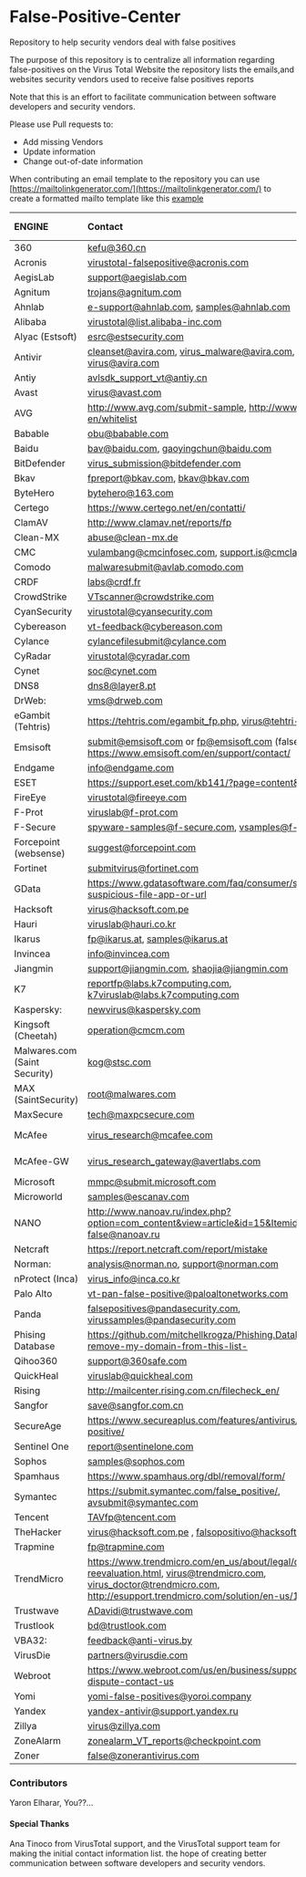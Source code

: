 # False-Positive-Center
Repository to help security vendors deal with false positives

The purpose of this repository is to centralize all information regarding false-positives on the Virus Total Website
the repository lists the emails,and websites security vendors used to receive false positives reports

Note that this is an effort to facilitate communication between software developers and security vendors. 

Please use Pull requests to: 

- Add missing Vendors
- Update information
- Change out-of-date information

When contributing an email template to the repository you can use [https://mailtolinkgenerator.com/](https://mailtolinkgenerator.com/) to create a formatted mailto template
like this [example](mailto:virus_research@avertlabs.com?subject=FALSE%3A%20file%20detected%20by%20McAfee.&body=Hi%2C%0D%0A%0D%0AMy%20Program%20Is%20Falsely%20Detected%20With%20XXXXXXXXX%20in%20Virus%20Total%2C%20Please%20double%20check.%0D%0AProduct%3A%20McAfee%20At%20Virus%20Total%0D%0AEngine%3A%20unknown%0D%0A%0D%0AVirus%20totaled%20linked%3A%0D%0AXXXXXXXXXX%0D%0A%0D%0ABest%20Regards%0D%0A%0D%0A%5Bfalse-positive%20center%20github%5D)



| ENGINE | Contact | Email Template |
|:--- | :--- | :--- |
| 360 | kefu@360.cn | |
| Acronis | virustotal-falsepositive@acronis.com | |
| AegisLab | support@aegislab.com | |
| Agnitum | trojans@agnitum.com | |
| Ahnlab | e-support@ahnlab.com, samples@ahnlab.com | |
| Alibaba | virustotal@list.alibaba-inc.com | |
| Alyac (Estsoft) | esrc@estsecurity.com | |
| Antivir | cleanset@avira.com, virus_malware@avira.com, virus@avira.com | |
| Antiy | avlsdk_support_vt@antiy.cn | |
| Avast | virus@avast.com | |
| AVG | http://www.avg.com/submit-sample, http://www.avg.com/us-en/whitelist | |
| Babable | obu@babable.com | |
| Baidu | bav@baidu.com, gaoyingchun@baidu.com | |
| BitDefender | virus_submission@bitdefender.com | |
| Bkav | fpreport@bkav.com, bkav@bkav.com | |
| ByteHero | bytehero@163.com | |
| Certego | https://www.certego.net/en/contatti/ | |
| ClamAV | http://www.clamav.net/reports/fp | |
| Clean-MX | abuse@clean-mx.de | |
| CMC | vulambang@cmcinfosec.com, support.is@cmclab.net | |
| Comodo | malwaresubmit@avlab.comodo.com | |
| CRDF | labs@crdf.fr | |
| CrowdStrike | VTscanner@crowdstrike.com | |
| CyanSecurity | virustotal@cyansecurity.com | |
| Cybereason | vt-feedback@cybereason.com | |
| Cylance | cylancefilesubmit@cylance.com | |
| CyRadar | virustotal@cyradar.com | |
| Cynet |	soc@cynet.com | |
| DNS8 | dns8@layer8.pt | |
| DrWeb: | vms@drweb.com | |
| eGambit (Tehtris) | https://tehtris.com/egambit_fp.php, virus@tehtri-security.com  |
| Emsisoft | submit@emsisoft.com or fp@emsisoft.com (false positives), https://www.emsisoft.com/en/support/contact/ | |
| Endgame | info@endgame.com | |
| ESET | https://support.eset.com/kb141/?page=content&id=SOLN141 | |
| FireEye | virustotal@fireeye.com | |
| F-Prot | viruslab@f-prot.com | |
| F-Secure | spyware-samples@f-secure.com, vsamples@f-secure.com | |
| Forcepoint (websense) | suggest@forcepoint.com | |
| Fortinet | submitvirus@fortinet.com | |
| GData | https://www.gdatasoftware.com/faq/consumer/submit-a-suspicious-file-app-or-url | |
| Hacksoft | virus@hacksoft.com.pe | |
| Hauri | viruslab@hauri.co.kr | |
| Ikarus | fp@ikarus.at, samples@ikarus.at | |
| Invincea | info@invincea.com | |
| Jiangmin | support@jiangmin.com, shaojia@jiangmin.com | |
| K7 | reportfp@labs.k7computing.com, k7viruslab@labs.k7computing.com | |
| Kaspersky: | newvirus@kaspersky.com | |
| Kingsoft (Cheetah) | operation@cmcm.com | |
| Malwares.com (Saint Security) | kog@stsc.com | |
| MAX (SaintSecurity) | root@malwares.com | |
| MaxSecure | tech@maxpcsecure.com | |
| McAfee | virus_research@mcafee.com | [Send Report](vendors/McAfee.md) |
| McAfee-GW | virus_research_gateway@avertlabs.com | [Send Report](vendors/McAfee.md) |
| Microsoft | mmpc@submit.microsoft.com | |
| Microworld | samples@escanav.com | |
| NANO | http://www.nanoav.ru/index.php?option=com_content&view=article&id=15&Itemid=83&lang=en, false@nanoav.ru |  |
| Netcraft | https://report.netcraft.com/report/mistake | |
| Norman: | analysis@norman.no, support@norman.com | |
| nProtect (Inca) | virus_info@inca.co.kr | |
| Palo Alto | vt-pan-false-positive@paloaltonetworks.com | |
| Panda | falsepositives@pandasecurity.com, virussamples@pandasecurity.com | |
| Phising Database | https://github.com/mitchellkrogza/Phishing.Database#please-remove-my-domain-from-this-list- | |
| Qihoo360 | support@360safe.com | |
| QuickHeal | viruslab@quickheal.com | |
| Rising | http://mailcenter.rising.com.cn/filecheck_en/ | |
| Sangfor | save@sangfor.com.cn | |
| SecureAge | https://www.secureaplus.com/features/antivirus/report-false-positive/ | |
| Sentinel One | report@sentinelone.com | |
| Sophos | samples@sophos.com | |
| Spamhaus | https://www.spamhaus.org/dbl/removal/form/ | |
| Symantec | https://submit.symantec.com/false_positive/, avsubmit@symantec.com | |
| Tencent | TAVfp@tencent.com | |
| TheHacker | virus@hacksoft.com.pe , falsopositivo@hacksoft.com.pe | |
| Trapmine | fp@trapmine.com | |
| TrendMicro | https://www.trendmicro.com/en_us/about/legal/detection-reevaluation.html, virus@trendmicro.com, virus_doctor@trendmicro.com,  http://esupport.trendmicro.com/solution/en-us/1037634.aspx | |
| Trustwave | ADavidi@trustwave.com | |
| Trustlook | bd@trustlook.com | |
| VBA32: | feedback@anti-virus.by | |
| VirusDie | partners@virusdie.com | |
| Webroot | https://www.webroot.com/us/en/business/support/vendor-dispute-contact-us | |
| Yomi | yomi-false-positives@yoroi.company | |
| Yandex | yandex-antivir@support.yandex.ru | |
| Zillya | virus@zillya.com | |
| ZoneAlarm | zonealarm_VT_reports@checkpoint.com | |
| Zoner | false@zonerantivirus.com | |


### Contributors
Yaron Elharar, You??...

#### Special Thanks
Ana Tinoco from VirusTotal support, and the VirusTotal support team for making the initial contact information list. 
the hope of creating better communication between software developers and security vendors.
